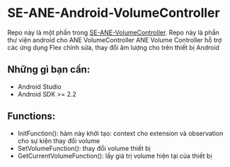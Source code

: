 # SE-ANE-Android-VolumeController
  Repo này là một phần trong [SE-ANE-VolumeController](https://github.com/NganNTK/SE-AIRNativeExtension). 
  Repo này là phần thư viện android cho ANE VolumeController
  ANE Volume Controller hỗ trợ các ứng dụng Flex chỉnh sửa, thay đổi âm lượng cho trên thiết bị Android

## Những gì bạn cần:
* Android Studio 
* Android SDK >= 2.2

## Functions:
* InitFunction(): hàm này khởi tạo: context cho extension và observation cho sự kiện thay đổi volume
* SetVolumeFunction(): thay đổi volume thiết bị
* GetCurrentVolumeFunction(): lấy giá trị volume hiện tại của thiết bị
